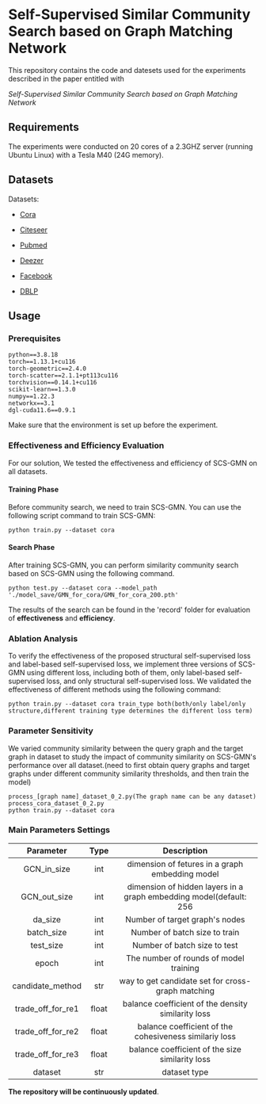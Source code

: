# Self-Supervised Similar Community Search based on Graph Matching Network

This repository contains the code and datesets used for the experiments described in the paper entitled with

_Self-Supervised Similar Community Search based on Graph Matching Network_

## Requirements

The experiments were conducted on 20 cores of a 2.3GHZ server (running Ubuntu Linux) with a Tesla M40 (24G memory).

## Datasets

Datasets: 

- [Cora](http://www.cs.umd.edu/~sen/lbc-proj/LBC.html)

- [Citeseer](http://www.cs.umd.edu/~sen/lbc-proj/LBC.html)

- [Pubmed](https://linqs-data.soe.ucsc.edu/public/Pubmed-Diabetes.tgz)

- [Deezer](http://snap.stanford.edu/data/feather-deezer-social.html)

- [Facebook](https://snap.stanford.edu/data/facebook-large-page-page-network.html)

- [DBLP](https://snap.stanford.edu/data/com-DBLP.html)



## Usage

### Prerequisites

```
python==3.8.18
torch==1.13.1+cu116
torch-geometric==2.4.0 
torch-scatter==2.1.1+pt113cu116
torchvision==0.14.1+cu116 
scikit-learn==1.3.0 
numpy==1.22.3
networkx==3.1
dgl-cuda11.6==0.9.1  
```

Make sure that the environment is set up before the experiment.

### Effectiveness and Efficiency Evaluation

For our solution, We tested the effectiveness and efficiency of SCS-GMN on all datasets.

#### Training Phase

Before community search, we need to train SCS-GMN. You can use the following script command to train SCS-GMN:

```
python train.py --dataset cora
```

#### Search Phase

After training SCS-GMN, you can perform similarity community search based on SCS-GMN using the following command. 

```
python test.py --dataset cora --model_path './model_save/GMN_for_cora/GMN_for_cora_200.pth'
```

The results of the search can be found in the 'record' folder for evaluation of **effectiveness** and **efficiency**.


### Ablation Analysis

To verify the effectiveness of the proposed structural self-supervised loss
and label-based self-supervised loss, we implement three versions of SCS-GMN using different loss, including both of them, 
only label-based self-supervised loss, and only structural self-supervised loss. 
We validated the effectiveness of different methods using the following command:

```
python train.py --dataset cora train_type both(both/only label/only structure,different training type determines the different loss term)
```

### Parameter Sensitivity
We varied community similarity between the query graph and the target graph 
in dataset to study the impact of community similarity on SCS-GMN's 
performance over all dataset.(need to first obtain query graphs and target graphs under different community similarity thresholds, and then train the model)

```
process_[graph name]_dataset_0_2.py(The graph name can be any dataset)
process_cora_dataset_0_2.py
python train.py --dataset cora
```

### Main Parameters Settings
|   **Parameter**   | **Type** |                           **Description**                            |
|:-----------------:|:--------:|:--------------------------------------------------------------------:| 
|    GCN_in_size    |   int    |           dimension of fetures in a graph embedding model            |
|   GCN_out_size    |   int    |  dimension of hidden layers in a graph embedding model(default: 256  |
|      da_size      |   int    |                    Number of target graph's nodes                    |
|    batch_size     |   int    |                    Number of batch size to train                     |
|     test_size     |   int    |                     Number of batch size to test                     |
|       epoch       |   int    |                The number of rounds of model training                |
| candidate_method  |   str    |          way to get candidate set for cross-graph matching           |
| trade_off_for_re1 |  float   |          balance coefficient of the density similarity loss          |
| trade_off_for_re2 |  float   |        balance coefficient of the cohesiveness similariy loss        |
| trade_off_for_re3 |  float   |           balance coefficient of the size similarity loss            |
|      dataset      |   str    |                             dataset type                             |


**The repository will be continuously updated**.
